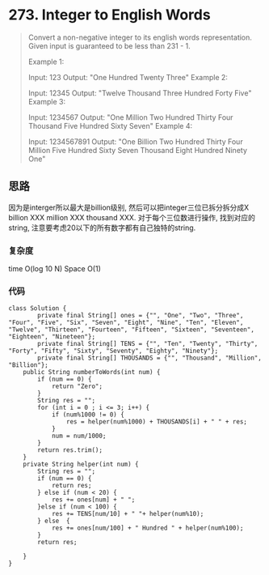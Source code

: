# 273. Integer to English Words
> Convert a non-negative integer to its english words representation. Given input is guaranteed to be less than 231 - 1.
> 
> Example 1:
> 
> Input: 123
> Output: "One Hundred Twenty Three"
> Example 2:
> 
> Input: 12345
> Output: "Twelve Thousand Three Hundred Forty Five"
> Example 3:
> 
> Input: 1234567
> Output: "One Million Two Hundred Thirty Four Thousand Five Hundred Sixty Seven"
> Example 4:
> 
> Input: 1234567891
> Output: "One Billion Two Hundred Thirty Four Million Five Hundred Sixty Seven Thousand Eight Hundred Ninety One"

## 思路
因为是interger所以最大是billion级别, 然后可以把integer三位已拆分拆分成X billion XXX million XXX thousand XXX.
对于每个三位数进行操作, 找到对应的string, 注意要考虑20以下的所有数字都有自己独特的string.
### 复杂度
time O(log 10 N) Space O(1)
### 代码
```
class Solution {
        private final String[] ones = {"", "One", "Two", "Three", "Four", "Five", "Six", "Seven", "Eight", "Nine", "Ten", "Eleven", "Twelve", "Thirteen", "Fourteen", "Fifteen", "Sixteen", "Seventeen", "Eighteen", "Nineteen"};
        private final String[] TENS = {"", "Ten", "Twenty", "Thirty", "Forty", "Fifty", "Sixty", "Seventy", "Eighty", "Ninety"};
        private final String[] THOUSANDS = {"", "Thousand", "Million", "Billion"};
    public String numberToWords(int num) {
        if (num == 0) {
            return "Zero";
        }
        String res = "";
        for (int i = 0 ; i <= 3; i++) {
            if (num%1000 != 0) {
                res = helper(num%1000) + THOUSANDS[i] + " " + res;
            }
            num = num/1000;
        }
        return res.trim();  
    }
    private String helper(int num) {
        String res = "";
        if (num == 0) {
            return res;
        } else if (num < 20) {
            res += ones[num] + " ";
        }else if (num < 100) {
            res += TENS[num/10] + " "+ helper(num%10);
        } else  {
            res += ones[num/100] + " Hundred " + helper(num%100);
        }
        return res;
        
    }
}

```